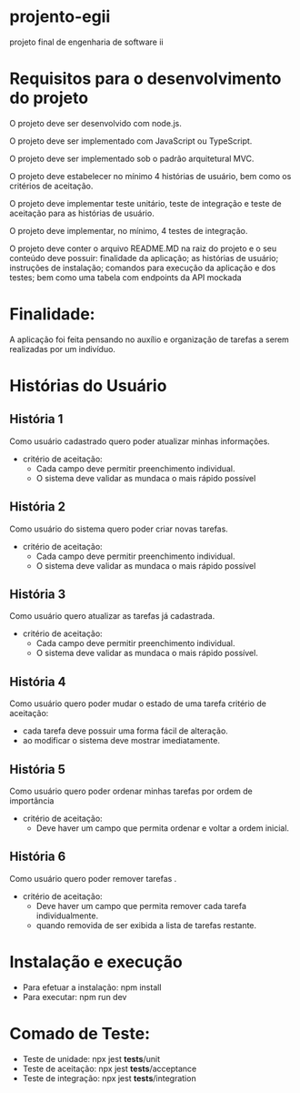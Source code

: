 # projento-egii
projeto final de engenharia de software ii

# Requisitos para o desenvolvimento do projeto

O projeto deve ser desenvolvido com node.js.

O projeto deve ser implementado com JavaScript ou TypeScript.

O projeto deve ser implementado sob o padrão arquitetural MVC.

O projeto deve estabelecer no mínimo 4 histórias de usuário, bem como os critérios de aceitação.

O projeto deve implementar teste unitário, teste de integração e teste de aceitação para as histórias de usuário.

O projeto deve implementar, no mínimo, 4 testes de integração.

O projeto deve conter o arquivo README.MD na raiz do projeto e o seu conteúdo deve possuir: finalidade da aplicação; as histórias de usuário; instruções de instalação; comandos para execução da aplicação e dos testes; bem como uma tabela com endpoints da API mockada

# Finalidade:
A aplicação foi feita pensando no auxílio e organização de tarefas a serem realizadas por um indivíduo. 

# Histórias do Usuário

## História 1
Como usuário cadastrado quero poder atualizar minhas informações.
- critério de aceitação:
  - Cada campo deve permitir preenchimento individual.
  - O sistema deve validar as mundaca o mais rápido possível
## História 2
Como usuário do sistema quero poder criar novas tarefas.
- critério de aceitação:
  - Cada campo deve permitir preenchimento individual.
  - O sistema deve validar as mundaca o mais rápido possível
## História 3 
Como usuário quero atualizar as tarefas já cadastrada. 
- critério de aceitação:
  - Cada campo deve permitir preenchimento individual.
  - O sistema deve validar as mundaca o mais rápido possível.
## História 4
Como usuário quero poder mudar o estado de uma tarefa
critério de aceitação:
  - cada tarefa deve possuir uma forma fácil de alteração.
  - ao modificar o sistema deve mostrar imediatamente.
## História 5
Como usuário quero poder ordenar minhas tarefas por ordem de importância
- critério de aceitação:
  - Deve haver um campo que permita ordenar e voltar a ordem inicial.
## História 6 
Como usuário quero poder remover tarefas .
- critério de aceitação:
  - Deve haver um campo que permita remover cada tarefa individualmente.
  - quando removida de ser exibida a lista de tarefas restante.

# Instalação e execução
- Para efetuar a instalação: npm install
- Para executar: npm run dev 

# Comado de Teste:
- Teste de unidade: npx jest __tests__/unit
- Teste de aceitação:  npx jest __tests__/acceptance
- Teste de integração: npx jest __tests__/integration
